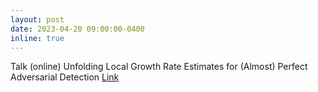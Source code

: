 ```yaml
---
layout: post
date: 2023-04-20 09:00:00-0400
inline: true
---
```


Talk (online) Unfolding Local Growth Rate Estimates for (Almost) Perfect Adversarial Detection [Link](https://www.itwm.fraunhofer.de/en/fairs_events/2023/2023_04_20_unfoldinglocal_growth_rate_estimates_for_perfect_adversarial_detection.html)
